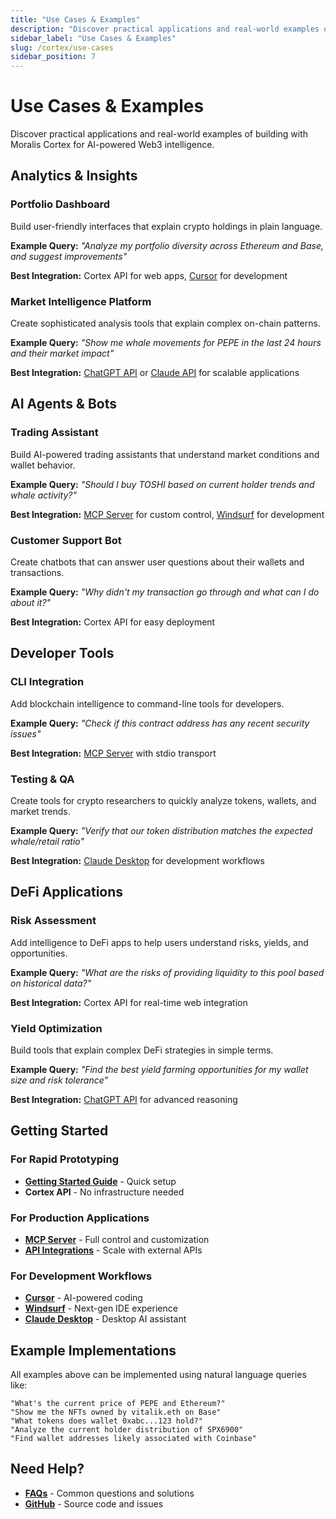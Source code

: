 ```yaml
---
title: "Use Cases & Examples"
description: "Discover practical applications and real-world examples of building with Moralis Cortex for AI-powered Web3 intelligence."
sidebar_label: "Use Cases & Examples"
slug: /cortex/use-cases
sidebar_position: 7
---
```


# Use Cases & Examples

Discover practical applications and real-world examples of building with Moralis Cortex for AI-powered Web3 intelligence.

## Analytics & Insights

### Portfolio Dashboard

Build user-friendly interfaces that explain crypto holdings in plain language.

**Example Query:** _"Analyze my portfolio diversity across Ethereum and Base, and suggest improvements"_

**Best Integration:** Cortex API for web apps, [Cursor](/cortex/integrations/cursor) for development

### Market Intelligence Platform

Create sophisticated analysis tools that explain complex on-chain patterns.

**Example Query:** _"Show me whale movements for PEPE in the last 24 hours and their market impact"_

**Best Integration:** [ChatGPT API](/cortex/integrations/chatgpt-api) or [Claude API](/cortex/integrations/claude-api) for scalable applications

## AI Agents & Bots

### Trading Assistant

Build AI-powered trading assistants that understand market conditions and wallet behavior.

**Example Query:** _"Should I buy TOSHI based on current holder trends and whale activity?"_

**Best Integration:** [MCP Server](/cortex/mcp-server) for custom control, [Windsurf](/cortex/integrations/windsurf) for development

### Customer Support Bot

Create chatbots that can answer user questions about their wallets and transactions.

**Example Query:** _"Why didn't my transaction go through and what can I do about it?"_

**Best Integration:** Cortex API for easy deployment

## Developer Tools

### CLI Integration

Add blockchain intelligence to command-line tools for developers.

**Example Query:** _"Check if this contract address has any recent security issues"_

**Best Integration:** [MCP Server](/cortex/mcp-server) with stdio transport

### Testing & QA

Create tools for crypto researchers to quickly analyze tokens, wallets, and market trends.

**Example Query:** _"Verify that our token distribution matches the expected whale/retail ratio"_

**Best Integration:** [Claude Desktop](/cortex/integrations/claude-desktop) for development workflows

## DeFi Applications

### Risk Assessment

Add intelligence to DeFi apps to help users understand risks, yields, and opportunities.

**Example Query:** _"What are the risks of providing liquidity to this pool based on historical data?"_

**Best Integration:** Cortex API for real-time web integration

### Yield Optimization

Build tools that explain complex DeFi strategies in simple terms.

**Example Query:** _"Find the best yield farming opportunities for my wallet size and risk tolerance"_

**Best Integration:** [ChatGPT API](/cortex/integrations/chatgpt-api) for advanced reasoning

## Getting Started

### For Rapid Prototyping

- **[Getting Started Guide](/cortex/getting-started)** - Quick setup
- **Cortex API** - No infrastructure needed

### For Production Applications

- **[MCP Server](/cortex/mcp-server)** - Full control and customization
- **[API Integrations](/cortex/integrations)** - Scale with external APIs

### For Development Workflows

- **[Cursor](/cortex/integrations/cursor)** - AI-powered coding
- **[Windsurf](/cortex/integrations/windsurf)** - Next-gen IDE experience
- **[Claude Desktop](/cortex/integrations/claude-desktop)** - Desktop AI assistant

## Example Implementations

All examples above can be implemented using natural language queries like:

```
"What's the current price of PEPE and Ethereum?"
"Show me the NFTs owned by vitalik.eth on Base"
"What tokens does wallet 0xabc...123 hold?"
"Analyze the current holder distribution of SPX6900"
"Find wallet addresses likely associated with Coinbase"
```

## Need Help?

- **[FAQs](/cortex/faqs)** - Common questions and solutions
- **[GitHub](https://github.com/MoralisWeb3/moralis-mcp-server)** - Source code and issues
